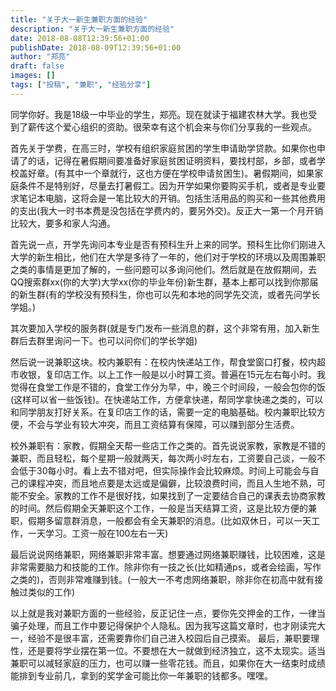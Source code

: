 ```yaml
---
title: "关于大一新生兼职方面的经验"
description: "关于大一新生兼职方面的经验"
date: 2018-08-08T12:39:56+01:00
publishDate: 2018-08-09T12:39:56+01:00
author: "郑亮"
draft: false
images: []
tags: ["投稿", "兼职", "经验分享"]
---
```


  同学你好。我是18级一中毕业的学生，郑亮。现在就读于福建农林大学。我也受到了薪传这个爱心组织的资助。很荣幸有这个机会来与你们分享我的一些观点。

  首先关于学费，在高三时，学校有组织家庭贫困的学生申请助学贷款。如果你也申请了的话，记得在暑假期间要准备好家庭贫困证明资料，要找村部，乡部，或者学校盖好章。(有其中一个章就行，这也方便在学校申请贫困生)。暑假期间，如果家庭条件不是特别好，尽量去打暑假工。因为开学如果你要购买手机，或者是专业要求笔记本电脑，这将会是一笔比较大的开销。包括生活用品的购买和一些其他费用的支出(我大一时书本费是没包括在学费内的，要另外交)。反正大一第一个月开销比较大，要多和家人沟通。

  首先说一点，开学先询问本专业是否有预科生升上来的同学。预科生比你们刚进入大学的新生相比，他们在大学是多待了一年的，他们对于学校的环境以及周围兼职之类的事情是更加了解的，一些问题可以多询问他们。然后就是在放假期间，去QQ搜索群xx(你的大学)大学xx(你的毕业年份)新生群，基本上都可以找到你那届的新生群(有的学校没有预科生，你也可以先和本地的同学先交流，或者先问学长学姐。)

  其次要加入学校的服务群(就是专门发布一些消息的群，这个非常有用，加入新生群后去群里询问一下。也可以问你们的学长学姐)

  然后说一说兼职这块。校内兼职有：在校内快递站工作，帮食堂窗口打餐，校内超市收银，复印店工作。以上工作一般是以小时算工资。普遍在15元左右每小时。我觉得在食堂工作是不错的，食堂工作分为早，中，晚三个时间段，一般会包你的饭(这样可以省一些饭钱)。在快递站工作，方便拿快递，帮同学拿快递之类的，可以和同学朋友打好关系。在复印店工作的话，需要一定的电脑基础。校内兼职比较方便，不会与学业有较大冲突，而且工资结算有保障，可以赚到部分生活费。

  校外兼职有：家教，假期全天帮一些店工作之类的。首先说说家教，家教是不错的兼职，而且轻松，每个星期一般就两天，每次两小时左右，工资要自己谈，一般不会低于30每小时。看上去不错对吧，但实际操作会比较麻烦。时间上可能会与自己的课程冲突，而且地点要是太远或是偏僻，比较浪费时间，而且人生地不熟，可能不安全。家教的工作不是很好找，如果找到了一定要结合自己的课表去协商家教的时间。然后假期全天兼职这个工作，一般是当天结算工资，这是比较方便的兼职，假期多留意群消息，一般都会有全天兼职的消息。(比如双休日，可以一天工作，一天学习。工资一般在100左右一天)

  最后说说网络兼职，网络兼职非常丰富。想要通过网络兼职赚钱，比较困难，这是非常需要脑力和技能的工作。除非你有一技之长(比如精通ps，或者会绘画，写作之类的)，否则非常难赚到钱。(一般大一不考虑网络兼职，除非你在初高中就有接触过类似的工作)
  
  以上就是我对兼职方面的一些经验，反正记住一点，要你先交押金的工作，一律当骗子处理，而且工作中要记得保护个人隐私。因为我写这篇文章时，也才刚读完大一，经验不是很丰富，还需要靠你们自己进入校园后自己摸索。
  最后，兼职要理性，还是要将学业摆在第一位。不要想在大一就做到经济独立，这不太现实。适当兼职可以减轻家庭的压力，也可以赚一些零花钱。而且，如果你在大一结束时成绩能排到专业前几，拿到的奖学金可能比你一年兼职的钱都多。嘿嘿。
